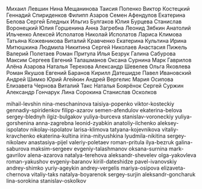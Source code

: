 Михаил Левшин
Нина Мещанинова
Таисия Попенко
Виктор Костецкий
Геннадий Спириденков
Филипп Азаров
Семен Афендулов
Екатерина Белова
Сергей Бледных
Ильгиз Булгаков
Юлия Бурцева
Станислав Воронецкий
Юлия Горшенина
Анна Загребна
Леонид Зябкин
Анатолий Ильченко
Алексей Исполатов
Николай Исполатов
Лариса Климова
Татьяна Кожевникова
Виталий Кравченко
Екатерина Культина
Ирина Митюшкина
Людмила Никитина
Сергей Николаев
Анастасия Пижель
Валерий Полетаев
Роман Притула
Илья Безрук
Галина Сабурова
Максим Сергеев
Евгений Талашманов
Оксана Сурнина
Марк Гаврилов
Алёна Азарова
Наталья Терехова
Александр Шевелев
Ольга Яковлева
Роман Якушов
Евгений Баранов
Кирилл Датешидзе
Павел Ивановский
Андрей Шимко
Юрий Агейкин
Андрей Вергелис
Мария Осипова
Елизавета Чернова
Виталий Такс
Наталья Боярёнок
Сергей Суржин
Александр Гончарук
Лина Сорокина
Станислав Осколков


mihail-levshin
nina-meschaninova
taisiya-popenko
viktor-kosteckiy
gennadiy-spiridenkov
filipp-azarov
semen-afendulov
ekaterina-belova
sergey-blednyh
ilgiz-bulgakov
yuliya-burceva
stanislav-voroneckiy
yuliya-gorshenina
anna-zagrebna
leonid-zyabkin
anatoliy-ilchenko
aleksey-ispolatov
nikolay-ispolatov
larisa-klimova
tatyana-kojevnikova
vitaliy-kravchenko
ekaterina-kultina
irina-mityushkina
lyudmila-nikitina
sergey-nikolaev
anastasiya-pijel
valeriy-poletaev
roman-pritula
ilya-bezruk
galina-saburova
maksim-sergeev
evgeniy-talashmanov
oksana-surnina
mark-gavrilov
alena-azarova
natalya-terehova
aleksandr-shevelev
olga-yakovleva
roman-yakushov
evgeniy-baranov
kirill-dateshidze
pavel-ivanovskiy
andrey-shimko
yuriy-ageykin
andrey-vergelis
mariya-osipova
elizaveta-chernova
vitaliy-taks
natalya-boyarenok
sergey-surjin
aleksandr-goncharuk
lina-sorokina
stanislav-oskolkov